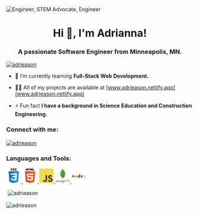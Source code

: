 <img src="" alt="Engineer, STEM Advocate, Engineer"/>
<h1 align="center">Hi 👋, I'm Adrianna!</h1>
<h3 align="center">A passionate Software Engineer from Minneapolis, MN.</h3>

<p align="left"> <a href="https://twitter.com/adrieason" target="blank"><img src="https://img.shields.io/twitter/follow/adrieason?logo=twitter&style=for-the-badge" alt="adrieason" /></a> </p>

- 🌱 I’m currently learning **Full-Stack Web Development.**

- 👨‍💻 All of my projects are available at [www.adrieason.netlify.app](www.adrieason.netlify.app)

- ⚡ Fun fact **I have a background in Science Education and Construction Engineering.**

<h3 align="left">Connect with me:</h3>
<p align="left">
<a href="https://twitter.com/adrieason" target="blank"><img align="center" src="https://raw.githubusercontent.com/rahuldkjain/github-profile-readme-generator/master/src/images/icons/Social/twitter.svg" alt="adrieason" height="30" width="40" /></a>
</p>

<h3 align="left">Languages and Tools:</h3>
<p align="left"> <a href="https://www.w3schools.com/css/" target="_blank" rel="noreferrer"> <img src="https://raw.githubusercontent.com/devicons/devicon/master/icons/css3/css3-original-wordmark.svg" alt="css3" width="40" height="40"/> </a> <a href="https://www.w3.org/html/" target="_blank" rel="noreferrer"> <img src="https://raw.githubusercontent.com/devicons/devicon/master/icons/html5/html5-original-wordmark.svg" alt="html5" width="40" height="40"/> </a> <a href="https://developer.mozilla.org/en-US/docs/Web/JavaScript" target="_blank" rel="noreferrer"> <img src="https://raw.githubusercontent.com/devicons/devicon/master/icons/javascript/javascript-original.svg" alt="javascript" width="40" height="40"/> </a> <a href="https://www.mongodb.com/" target="_blank" rel="noreferrer"> <img src="https://raw.githubusercontent.com/devicons/devicon/master/icons/mongodb/mongodb-original-wordmark.svg" alt="mongodb" width="40" height="40"/> </a> <a href="https://nodejs.org" target="_blank" rel="noreferrer"> <img src="https://raw.githubusercontent.com/devicons/devicon/master/icons/nodejs/nodejs-original-wordmark.svg" alt="nodejs" width="40" height="40"/> </a> </p>

<p>&nbsp;<img align="center" src="https://github-readme-stats.vercel.app/api?username=adrieason&show_icons=true&locale=en" alt="adrieason" /></p>

<p><img align="center" src="https://github-readme-streak-stats.herokuapp.com/?user=adrieason&" alt="adrieason" /></p>
